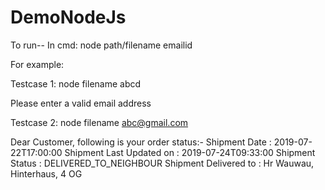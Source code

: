# DemoNodeJs


To run--
In cmd: node path/filename emailid

For example:

Testcase 1:
node filename abcd

Please enter a valid email address

Testcase 2:
node filename abc@gmail.com

Dear Customer, following is your order status:-
Shipment Date : 2019-07-22T17:00:00
Shipment Last Updated on : 2019-07-24T09:33:00
Shipment Status : DELIVERED_TO_NEIGHBOUR
Shipment Delivered to : Hr Wauwau, Hinterhaus, 4 OG
